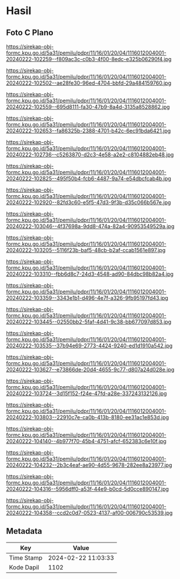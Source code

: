 # Hasil

## Foto C Plano

https://sirekap-obj-formc.kpu.go.id/5a31/pemilu/pdpr/11/16/01/20/04/1116012004001-20240222-102259--f809ac3c-c0b3-4f00-8edc-e325b06290f4.jpg

https://sirekap-obj-formc.kpu.go.id/5a31/pemilu/pdpr/11/16/01/20/04/1116012004001-20240222-102502--ae28fe30-96ed-4704-bbfd-29a484159760.jpg

https://sirekap-obj-formc.kpu.go.id/5a31/pemilu/pdpr/11/16/01/20/04/1116012004001-20240222-102559--695d8111-fa30-47b9-8a4d-3135a8528862.jpg

https://sirekap-obj-formc.kpu.go.id/5a31/pemilu/pdpr/11/16/01/20/04/1116012004001-20240222-102653--fa86325b-2388-4701-b42c-6ec91bda6421.jpg

https://sirekap-obj-formc.kpu.go.id/5a31/pemilu/pdpr/11/16/01/20/04/1116012004001-20240222-102736--c5263870-d2c3-4e58-a2e2-c8104882eb48.jpg

https://sirekap-obj-formc.kpu.go.id/5a31/pemilu/pdpr/11/16/01/20/04/1116012004001-20240222-102825--495f50b4-fcb6-4487-9a74-e54dbcfcab4b.jpg

https://sirekap-obj-formc.kpu.go.id/5a31/pemilu/pdpr/11/16/01/20/04/1116012004001-20240222-102920--82fd3c60-e5f5-47d3-9f3b-d35c066b567e.jpg

https://sirekap-obj-formc.kpu.go.id/5a31/pemilu/pdpr/11/16/01/20/04/1116012004001-20240222-103046--4f37698a-9dd8-474a-82a4-90953549529a.jpg

https://sirekap-obj-formc.kpu.go.id/5a31/pemilu/pdpr/11/16/01/20/04/1116012004001-20240222-103205--5116f23b-baf5-48cb-b2af-ccab1561e897.jpg

https://sirekap-obj-formc.kpu.go.id/5a31/pemilu/pdpr/11/16/01/20/04/1116012004001-20240222-103310--fbb6d8c7-24d3-4548-ad90-84dbc98b82a4.jpg

https://sirekap-obj-formc.kpu.go.id/5a31/pemilu/pdpr/11/16/01/20/04/1116012004001-20240222-103359--3343e1b1-d496-4e7f-a326-9fb95197fd43.jpg

https://sirekap-obj-formc.kpu.go.id/5a31/pemilu/pdpr/11/16/01/20/04/1116012004001-20240222-103445--02550bb2-5faf-4d41-9c38-bb677097d853.jpg

https://sirekap-obj-formc.kpu.go.id/5a31/pemilu/pdpr/11/16/01/20/04/1116012004001-20240222-103535--37b94e69-2773-4424-9240-ed1d1910a542.jpg

https://sirekap-obj-formc.kpu.go.id/5a31/pemilu/pdpr/11/16/01/20/04/1116012004001-20240222-103627--e73866de-20d4-4655-9c77-d807a24d028e.jpg

https://sirekap-obj-formc.kpu.go.id/5a31/pemilu/pdpr/11/16/01/20/04/1116012004001-20240222-103724--3d15f152-f24e-47fd-a28e-337243132126.jpg

https://sirekap-obj-formc.kpu.go.id/5a31/pemilu/pdpr/11/16/01/20/04/1116012004001-20240222-103803--22910c7e-ca0b-413b-8180-ee31ac1e853d.jpg

https://sirekap-obj-formc.kpu.go.id/5a31/pemilu/pdpr/11/16/01/20/04/1116012004001-20240222-104140--4b977f70-45b4-4751-afcf-652383c6e10f.jpg

https://sirekap-obj-formc.kpu.go.id/5a31/pemilu/pdpr/11/16/01/20/04/1116012004001-20240222-104232--2b3c4eaf-ae90-4d55-9678-282ee8a23977.jpg

https://sirekap-obj-formc.kpu.go.id/5a31/pemilu/pdpr/11/16/01/20/04/1116012004001-20240222-104316--5956dff0-a53f-44e9-b0cd-5d0cce890147.jpg

https://sirekap-obj-formc.kpu.go.id/5a31/pemilu/pdpr/11/16/01/20/04/1116012004001-20240222-104358--ccd2c0d7-0523-4137-af00-006790c53539.jpg


## Metadata

| Key        | Value               |
| ---------- | ------------------- |
| Time Stamp | 2024-02-22 11:03:33 |
| Kode Dapil | 1102                |



